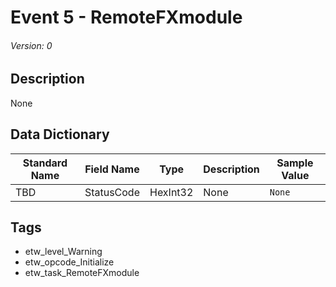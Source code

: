 # Event 5 - RemoteFXmodule
###### Version: 0

## Description
None

## Data Dictionary
|Standard Name|Field Name|Type|Description|Sample Value|
|---|---|---|---|---|
|TBD|StatusCode|HexInt32|None|`None`|

## Tags
* etw_level_Warning
* etw_opcode_Initialize
* etw_task_RemoteFXmodule